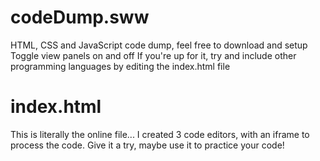 # codeDump.sww
HTML, CSS and JavaScript code dump, feel free to download and setup
Toggle view panels on and off
If you're up for it, try and include other programming languages by editing the index.html file

# index.html
This is literally the online file... I created 3 code editors, with an iframe to process the code. Give it a try, maybe use it to practice your code!
